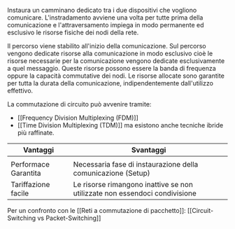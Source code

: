 Instaura un camminano dedicato tra i due dispositivi che vogliono comunicare. L'instradamento avviene una volta per tutte prima della comunicazione e l'attraversamento impiega in modo permanente ed esclusivo le risorse fisiche dei nodi della rete.

Il percorso viene stabilito all'inizio della comunicazione.
Sul percorso vengono dedicate risorse alla comunicazione in modo esclusivo cioè le risorse necessarie per la comunicazione vengono dedicate esclusivamente a quel messaggio. Queste risorse possono essere la banda di frequenza oppure la capacità commutative dei nodi.
Le risorse allocate sono garantite per tutta la durata della comunicazione, indipendentemente dall'utilizzo effettivo.

La commutazione di circuito può avvenire tramite:
- [[Frequency Division Multiplexing (FDM)]]
- [[Time Division Multiplexing (TDM)]]
ma esistono anche tecniche ibride più raffinate.

| **Vantaggi**             | **Svantaggi**                                                                  |
| -------------------- | -------------------------------------------------------------------------- |
|                      |                                                                            |
| Performace Garantita | Necessaria fase di instaurazione della comunicazione (Setup)               |
| Tariffazione facile  | Le risorse rimangono inattive se non utilizzate non essendoci condivisione |
 
Per un confronto con le [[Reti a commutazione di pacchetto]]: [[Circuit-Switching vs Packet-Switching]]